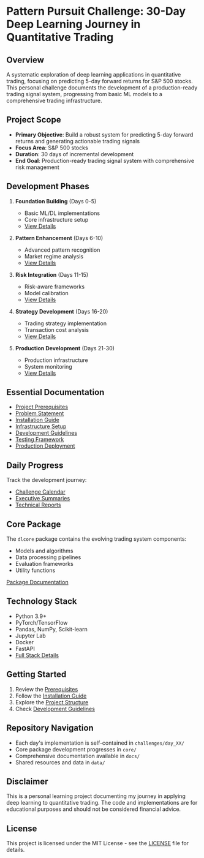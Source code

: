 # Pattern Pursuit Challenge: 30-Day Deep Learning Journey in Quantitative Trading

## Overview
A systematic exploration of deep learning applications in quantitative trading, focusing on predicting 5-day forward returns for S&P 500 stocks. This personal challenge documents the development of a production-ready trading signal system, progressing from basic ML models to a comprehensive trading infrastructure.

## Project Scope
- **Primary Objective**: Build a robust system for predicting 5-day forward returns and generating actionable trading signals
- **Focus Area**: S&P 500 stocks
- **Duration**: 30 days of incremental development
- **End Goal**: Production-ready trading signal system with comprehensive risk management

## Development Phases
1. **Foundation Building** (Days 0-5)
   - Basic ML/DL implementations
   - Core infrastructure setup
   - [View Details](docs/phases/foundation.md)

2. **Pattern Enhancement** (Days 6-10)
   - Advanced pattern recognition
   - Market regime analysis
   - [View Details](docs/phases/enhancement.md)

3. **Risk Integration** (Days 11-15)
   - Risk-aware frameworks
   - Model calibration
   - [View Details](docs/phases/risk.md)

4. **Strategy Development** (Days 16-20)
   - Trading strategy implementation
   - Transaction cost analysis
   - [View Details](docs/phases/strategy.md)

5. **Production Development** (Days 21-30)
   - Production infrastructure
   - System monitoring
   - [View Details](docs/phases/production.md)

## Essential Documentation
- [Project Prerequisites](docs/setup/prerequisites.md)
- [Problem Statement](docs/overview/problem_statement.md)
- [Installation Guide](docs/setup/installation.md)
- [Infrastructure Setup](docs/setup/infrastructure.md)
- [Development Guidelines](docs/development/guidelines.md)
- [Testing Framework](docs/development/testing.md)
- [Production Deployment](docs/deployment/production.md)

## Daily Progress
Track the development journey:
- [Challenge Calendar](docs/progress/calendar.md)
- [Executive Summaries](docs/progress/executive_summaries.md)
- [Technical Reports](docs/progress/technical_reports.md)

## Core Package
The `dlcore` package contains the evolving trading system components:
- Models and algorithms
- Data processing pipelines
- Evaluation frameworks
- Utility functions

[Package Documentation](core/README.md)

## Technology Stack
- Python 3.9+
- PyTorch/TensorFlow
- Pandas, NumPy, Scikit-learn
- Jupyter Lab
- Docker
- FastAPI
- [Full Stack Details](docs/setup/tech_stack.md)

## Getting Started
1. Review the [Prerequisites](docs/setup/prerequisites.md)
2. Follow the [Installation Guide](docs/setup/installation.md)
3. Explore the [Project Structure](docs/overview/structure.md)
4. Check [Development Guidelines](docs/development/guidelines.md)

## Repository Navigation
- Each day's implementation is self-contained in `challenges/day_XX/`
- Core package development progresses in `core/`
- Comprehensive documentation available in `docs/`
- Shared resources and data in `data/`

## Disclaimer
This is a personal learning project documenting my journey in applying deep learning to quantitative trading. The code and implementations are for educational purposes and should not be considered financial advice.

## License
This project is licensed under the MIT License - see the [LICENSE](LICENSE) file for details.
